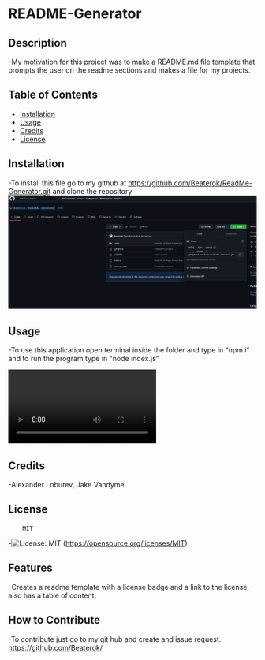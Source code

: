 # README-Generator

## Description

-My motivation for this project was to make a README.md file template that prompts the user on the readme sections and makes a file for my projects.

## Table of Contents 

- [Installation](#installation)
- [Usage](#usage)
- [Credits](#credits)
- [License](#license)

## Installation

-To install this file go to my github at https://github.com/Beaterok/ReadMe-Generator.git and clone the repository 
![Git Screenshot](/assets/Git_Screenshot.png)

## Usage

-To use this application open terminal inside the folder and type in "npm i" and to run the program type in "node index.js"

![Usage Video](/assets/Instalation.mp4)

## Credits

-Alexander Loburev, Jake Vandyme

## License

        MIT
-![License: MIT](https://img.shields.io/badge/License-MIT-yellow.svg) (https://opensource.org/licenses/MIT)


## Features

-Creates a readme template with a license badge and a link to the license, also has a table of content.

## How to Contribute

-To contribute just go to my git hub and create and issue request. https://github.com/Beaterok/

